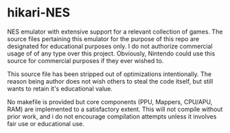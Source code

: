 # hikari-NES
NES emulator with extensive support for a relevant collection of games.
The source files pertaining this emulator for the purpose of this repo are designated for educational purposes only. I do not authorize commercial usage of of any type over this project. Obviously, Nintendo could use this source for commercial purposes if they ever wished to.

This source file has been stripped out of optimizations intentionally. The reason being author does not wish others to steal the code itself, but still wants to retain it's educational value.
 
No makefile is provided but core components (PPU, Mappers, CPU/APU, RAM) are implemented to a satisfactory extent.
This will not compile without prior work, and i do not encourage compilation attempts unless it involves fair use or educational use.
